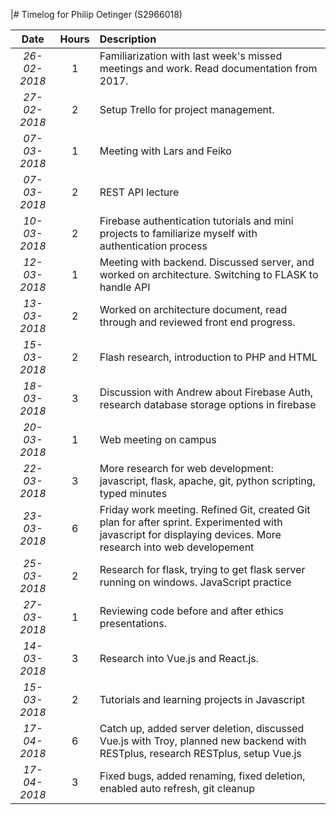 
|# Timelog for Philip Oetinger (S2966018)

| Date         |   Hours     | Description                                                                                                        |
| :---:        |       :---: | :---                                                                                                               |
| *26-02-2018* | 1 | Familiarization with last week's missed meetings and work. Read documentation from 2017.                                     |
| *27-02-2018* | 2 | Setup Trello for project management. 
| *07-03-2018* | 1 | Meeting with Lars and Feiko
| *07-03-2018* | 2 | REST API lecture                                                                                        |
| *10-03-2018* | 2 | Firebase authentication tutorials and mini projects to familiarize myself with authentication process|
| *12-03-2018* | 1 | Meeting with backend. Discussed server, and worked on architecture. Switching to FLASK to handle API|
| *13-03-2018* | 2 | Worked on architecture document, read through and reviewed front end progress. |
| *15-03-2018* | 2 | Flash research, introduction to PHP and HTML
| *18-03-2018* | 3 | Discussion with Andrew about Firebase Auth, research database storage options in firebase|
| *20-03-2018* | 1 | Web meeting on campus
| *22-03-2018* | 3 | More research for web development: javascript, flask, apache, git, python scripting, typed minutes|
| *23-03-2018* | 6 | Friday work meeting. Refined Git, created Git plan for after sprint. Experimented with javascript for displaying devices. More research into web developement|
| *25-03-2018* | 2 | Research for flask, trying to get flask server running on windows. JavaScript practice|
| *27-03-2018* | 1 | Reviewing code before and after ethics presentations.|
| *14-03-2018* | 3 | Research into Vue.js and React.js.|
| *15-03-2018* | 2 | Tutorials and learning projects in Javascript|
| *17-04-2018* | 6 | Catch up, added server deletion, discussed Vue.js with Troy, planned new backend with RESTplus, research RESTplus, setup Vue.js|
| *17-04-2018* | 3 | Fixed bugs, added renaming, fixed deletion, enabled auto refresh, git cleanup|
